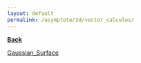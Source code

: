 ```yaml
---
layout: default
permalink: /asymptote/3d/vector_calculus/
---
```


[**Back**](../)


[Gaussian_Surface](https://ryanmaguire.github.io/assets/Gaussian_Surface.pdf)

